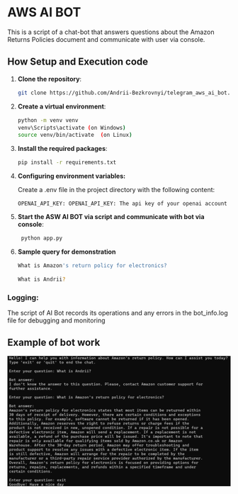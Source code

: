 # AWS AI BOT
This is a script of a chat-bot that answers questions about the Amazon Returns Policies document and communicate with user via console.


## How Setup and Execution code

1. **Clone the repository**:
    ```sh
    git clone https://github.com/Andrii-Bezkrovnyi/telegram_aws_ai_bot.git
    ```

2. **Create a virtual environment**:
    ```sh
    python -m venv venv
    venv\Scripts\activate (on Windows) 
    source venv/bin/activate  (on Linux)
    ```

3. **Install the required packages**:
    ```sh
    pip install -r requirements.txt
    ```

4. **Configuring environment variables:**

   Create a .env file in the project directory with the following content:

    ```
   OPENAI_API_KEY: OPENAI_API_KEY: The api key of your openai account
    ```

5. **Start the ASW AI BOT via script and communicate with bot via console**:
    
   ```sh
    python app.py
    ```   
   
6. **Sample query for demonstration**

   ```sh
   What is Amazon's return policy for electronics?
   ```

   ```sh
   What is Andrii?
   ```


### Logging:
    
The script of AI Bot records its operations and any errors in the bot_info.log file for debugging and monitoring

## Example of bot work
![Demo](demo.png)